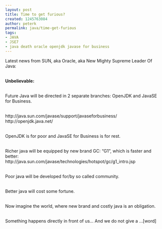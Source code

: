 ```yaml
---
layout: post
title: Time to get furious?
created: 1245763084
author: peterk
permalink: java/time-get-furious
tags:
- JAVA
- JSE7
- java death oracle openjdk javase for business
---
```

<p>Latest news from SUN, aka Oracle, aka New Mighty Supreme Leader Of Java:</p>
<p><br />
<strong>Unbelievable:</strong></p>
<p><br />
Future Java will be directed in 2 separate branches: OpenJDK and JavaSE for Business.</p>
<p><br />
http://java.sun.com/javase/support/javaseforbusiness/<br />
http://openjdk.java.net/</p>
<p><br />
OpenJDK is for poor and JavaSE for Business is for rest.</p>
<p><br />
Richer java will be equipped by new brand GC: &ldquo;G1&rdquo;, which is faster and better:<br />
http://java.sun.com/javase/technologies/hotspot/gc/g1_intro.jsp</p>
<p><br />
Poor java will be developed for/by so called community.</p>
<p><br />
Better java will cost some fortune.</p>
<p><br />
Now imagine the world, where new brand and costly java is an obligation.</p>
<p><br />
Something happens directly in front of us&hellip; And we do not give a ...[word]</p>
